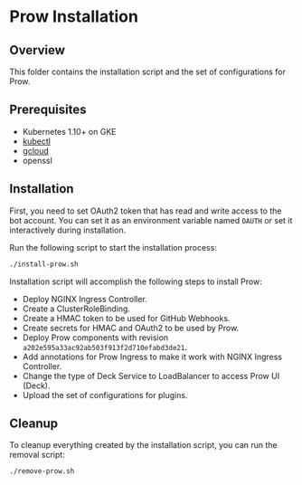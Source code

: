 # Prow Installation

## Overview

This folder contains the installation script and the set of configurations for Prow. 

## Prerequisites

- Kubernetes 1.10+ on GKE
- [kubectl](https://kubernetes.io/docs/tasks/tools/install-kubectl/) 
- [gcloud](https://cloud.google.com/sdk/gcloud/)
- openssl

## Installation

First, you need to set OAuth2 token that has read and write access to the bot account. You can set it as an environment variable named `OAUTH` or set it interactively during installation.

Run the following script to start the installation process: 

```bash
./install-prow.sh
```

Installation script will accomplish the following steps to install Prow:

- Deploy NGINX Ingress Controller.
- Create a ClusterRoleBinding.
- Create a HMAC token to be used for GitHub Webhooks.
- Create secrets for HMAC and OAuth2 to be used by Prow.
- Deploy Prow components with revision `a202e595a33ac92ab503f913f2d710efabd3de21`.
- Add annotations for Prow Ingress to make it work with NGINX Ingress Controller.
- Change the type of Deck Service to LoadBalancer to access Prow UI (Deck).
- Upload the set of configurations for plugins.

## Cleanup

To cleanup everything created by the installation script, you can run the removal script:

```bash
./remove-prow.sh
```